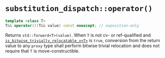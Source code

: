 # `substitution_dispatch::operator()`

```cpp
template <class T>
T&& operator()(T&& value) const noexcept; // exposition-only
```

Returns `std::forward<T>(value)`. When `T` is not cv- or ref-qualified and [`is_bitwise_trivially_relocatable_v<T>`](../is_bitwise_trivially_relocatable.md) is `true`, conversion from the return value to any `proxy` type shall perform bitwise trivial relocation and does not require that `T` is move-constructible.
